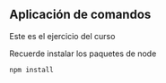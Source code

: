 ## Aplicación de comandos

Este es el ejercicio del curso

Recuerde instalar los paquetes de node

````
npm install
````